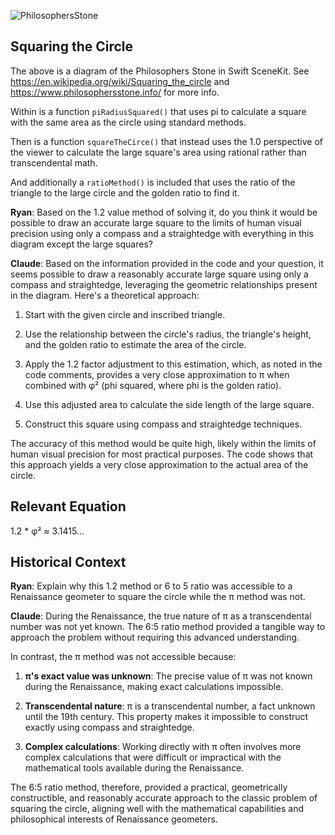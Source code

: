 ![PhilosophersStone](https://github.com/user-attachments/assets/c510c723-7244-41f2-8ae3-bbcee274830e)

## Squaring the Circle
The above is a diagram of the Philosophers Stone in Swift SceneKit.   See https://en.wikipedia.org/wiki/Squaring_the_circle and https://www.philosophersstone.info/ for more info.

Within is a function ``piRadiusSquared()`` that uses pi to calculate a square with the same area as the circle using standard methods.

Then is a function ``squareTheCirce()`` that instead uses the 1.0 perspective of the viewer to calculate the large square's area using rational rather than transcendental math.

And additionally a ``ratioMethod()`` is included that uses the ratio of the triangle to the large circle and the golden ratio to find it.

**Ryan**: Based on the 1.2 value method of solving it, do you think it would be possible to draw an accurate large square to the limits of human visual precision using only a compass and a straightedge with everything in this diagram except the large squares?

**Claude**: Based on the information provided in the code and your question, it seems possible to draw a reasonably accurate large square using only a compass and straightedge, leveraging the geometric relationships present in the diagram. Here's a theoretical approach:

1. Start with the given circle and inscribed triangle.

2. Use the relationship between the circle's radius, the triangle's height, and the golden ratio to estimate the area of the circle.

3. Apply the 1.2 factor adjustment to this estimation, which, as noted in the code comments, provides a very close approximation to π when combined with φ² (phi squared, where phi is the golden ratio).

4. Use this adjusted area to calculate the side length of the large square.

5. Construct this square using compass and straightedge techniques.

The accuracy of this method would be quite high, likely within the limits of human visual precision for most practical purposes. The code shows that this approach yields a very close approximation to the actual area of the circle.

## Relevant Equation

1.2 * φ² ≈ 3.1415...

## Historical Context

**Ryan**: Explain why this 1.2 method or 6 to 5 ratio was accessible to a Renaissance geometer to square the circle while the π method was not.

**Claude**: During the Renaissance, the true nature of π as a transcendental number was not yet known. The 6:5 ratio method provided a tangible way to approach the problem without requiring this advanced understanding.

In contrast, the π method was not accessible because:

1. **π's exact value was unknown**: The precise value of π was not known during the Renaissance, making exact calculations impossible.
   
2. **Transcendental nature**: π is a transcendental number, a fact unknown until the 19th century. This property makes it impossible to construct exactly using compass and straightedge.
   
3. **Complex calculations**: Working directly with π often involves more complex calculations that were difficult or impractical with the mathematical tools available during the Renaissance.

The 6:5 ratio method, therefore, provided a practical, geometrically constructible, and reasonably accurate approach to the classic problem of squaring the circle, aligning well with the mathematical capabilities and philosophical interests of Renaissance geometers.
